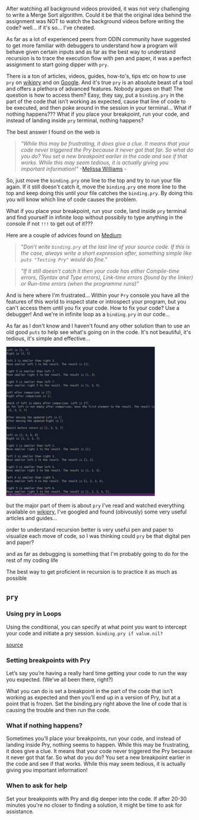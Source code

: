 After watching all background videos provided, it was not very challenging to write a Merge Sort algorithm. Could it be that the original idea behind the assignment was NOT to watch the background videos before writing the code? well... if it's so... I've cheated.

As far as a lot of experienced peers from ODIN community have suggested to get more familiar with debuggers to understand how a program will behave given certain inputs and as far as the best way to understand recursion is to trace the execution flow with pen and paper, it was a perfect assignment to start going dipper with `pry`.

There is a ton of articles, videos, guides, how-to's, tips etc on how to use `pry` on [wikipry](https://github.com/pry/pry/wiki) and on [Google](https://www.google.com/search?client=ubuntu&hs=4G4&channel=fs&ei=GRgKX56KNMy56QTmzoH4Dw&q=how+to+use+pry+with+ruby&oq=how+to+use+pry+with+ruby&gs_lcp=CgZwc3ktYWIQAzIGCAAQFhAeMgYIABAWEB4yBggAEBYQHjoHCAAQRxCwAzoFCAAQkQI6AgguOgIIADoICC4QxwEQowI6CggAEJECEEYQ-QE6BQguEJMCOggIABAWEAoQHlDGFljUNmDWOGgCcAB4AIABgwGIAaMUkgEENy4xN5gBAKABAaoBB2d3cy13aXqwAQA&sclient=psy-ab&ved=0ahUKEwje-oGy_MXqAhXMXJoKHWZnAP8Q4dUDCAs&uact=5). And it's true `pry` is an absolute beast of a tool and offers a plethora of advanced features. Nobody argues on that! The question is how to access them? Easy, they say, put a `binding.pry` in the part of the code that isn’t working as expected, cause that line of code to be executed, and then poke around in the session in your terminal... What if nothing happens??? What if you place your breakpoint, run your code, and instead of landing inside `pry` terminal, nothing happens? 

The best answer I found on the web is 
> *"While this may be frustrating, it does give a clue. It means that your code never triggered the Pry because it never got that far. So what do you do? You set a new breakpoint earlier in the code and see if that works. While this may seem tedious, it is actually giving you important information!"*
> -[Melissa Williams](https://www.honeybadger.io/blog/debugging-ruby-with-pry/) - 

So, just move the `binding.pry` one line to the top and try to run your file again. If it still doesn't catch it, move the `binding.pry` one more line to the top and keep doing this until your file catches the `binding.pry`. By doing this you will know which line of code causes the problem.

What if you place your breakpoint, run your code, land inside `pry` terminal and find yourself in infinite loop without possibily to type anything in the console if not `!!!` to get out of it???

Here are a couple of advices found on [Medium](https://medium.com/@akedalat/troubleshooting-weird-behaviours-of-pry-in-ruby-f3d2fa93b854)

> "*Don’t write `binding.pry` at the last line of your source code. If this is the case, always write a short expression after, something simple like `puts "Testing Pry"` would do fine."*

> *"If it still doesn’t catch it then your code has either Compile-time errors, (Syntax and Type errors), Link-time errors (found by the linker) or Run-time errors (when the programme runs)"*

And is here where I'm frustrated... Within your `Pry` console you have all the features of this world to inspect state or introspect your program, but you can't access them until you fix your code. How to fix your code? Use a debugger! And we're in infinite loop as a `binding.pry` in our code...

As far as I don't know and I haven't found any other solution than to use an old good `puts` to help see what's going on in the code. It's not beautiful, it's tedious, it's simple and effective... 



<img src="img/puts-debugging.png" alt="Debugging with puts" width="400" height="400">
<!-- ![Debugging with puts](img/puts-debugging.png) -->


but the major part of them is about `pry` 
I've read and watched everything available on [wikipry](https://github.com/pry/pry/wiki), I've googled and found (obivously) some very useful articles and guides... 

order to understand recursion better is very useful pen and paper to visualize each move of code, so I was thinking could `pry` be that digital pen and paper? 



and as far as debugging is something that I'm probably going to do for the rest of my coding life

The best way to get proficient in recursion is to practice it as much as possible
## `pry`

### Using pry in Loops
Using the conditional, you can specify at what point you want to intercept your code and initiate a pry session.
`binding.pry if value.nil?`

[source](https://www.honeybadger.io/blog/debugging-ruby-with-pry/)
### Setting breakpoints with Pry
Let’s say you’re having a really hard time getting your code to run the way you expected. (We’ve all been there, right?)

What you can do is set a breakpoint in the part of the code that isn’t working as expected and then you’ll end up in a version of Pry, but at a point that is frozen.
Set the binding.pry right above the line of code that is causing the trouble and then run the code. 

### What if nothing happens?

Sometimes you’ll place your breakpoints, run your code, and instead of landing inside Pry, nothing seems to happen. While this may be frustrating, it does give a clue. It means that your code never triggered the Pry because it never got that far. So what do you do? You set a new breakpoint earlier in the code and see if that works. While this may seem tedious, it is actually giving you important information!

### When to ask for help
Set your breakpoints with Pry and dig deeper into the code. If after 20-30 minutes you're no closer to finding a solution, it might be time to ask for assistance.